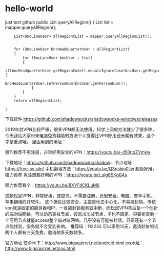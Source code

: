 # hello-world
just test github
 public List<BncLineUser> queryAllRegion()
    {
        List<BncLineUser> list = mapper.queryAllRegion();
        
        List<BncLineUser> allRegiontList = mapper.queryAllRegionList();
        

        for (BncLineUser bncHeadquarterUser : allRegiontList)
        {
            for (BncLineUser bncUser : list)
            {
                if(bncHeadquarterUser.getRegionCode().equalsIgnoreCase(bncUser.getRegionCode())){
                    bncHeadquarterUser.setPersonNum(bncUser.getPersonNum());
                }
            } 
        }
        return allRegiontList;

    }
下载软件
https://github.com/shadowsocks/shadowsocks-windows/releases

2019年封VPN比较严重，很多VPN都无法使用，科学上网的方法就少了很多种，今天我给大家带来电脑免费翻墙的方法个人觉得比VPN好用还长期有效果，这个才是重点哦。
里面用到的地址：

强烈推荐不用注册，非常好用安全的VPN：https://youtu.be/-d50nqZVmkw

下载地址：https://github.com/shadowsocks/shadow...
节点地址：https://free-ss.site/
手机翻墙方法：https://youtu.be/Q3osbiq0llw  超级好用，强力推荐
免注册超好用的VPN：https://youtu.be/_slg8SKgG4s

强力推荐看个：https://youtu.be/8XYFdCKLuM8


这款松鼠VPN，非常好用，速度快，不需要注册，还很安全。电脑、安卓手机、苹果翻墙的好软件。
这个据说比较安全，主要是他去中心化，不易被封锁。传统vpn就是固定的服务器和IP，一旦被封锁服务就中断，而松鼠VPN背后是一个创新的端对端网络，可以动态查找节点，按需求加减节点，IP也不固定。只要能查到一个可用节点就能access整个端对端网络。几乎没有可能被封锁，只要还有一个节点能找到，服务就不会受到影响。
推荐码：112233 可以享用15天，邀请好友的话两个人都有三天免费，邀请越多天数越多。

官方地址
安卓地下：http://www.bigsquirrel.net/android.html
ios地址：http://www.bigsquirrel.net/ios.html
